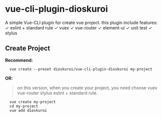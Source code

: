 # vue-cli-plugin-dioskuroi
A simple Vue-CLI plugin for create vue project.
this plugin include features:
✓ eslint + standard rule
✓ vuex
✓ vue-router
✓ element-ui
✓ unit test
✓ stylus
## Create Project
**Recommend:**
```shell
  vue create --preset dioskuroi/vue-cli-plugin-dioskuroi my-project
```
**OR:**
> on this version, when you create your project, you need choose vuex vue-router stylus eslint + standard rule.
```shell
  vue create my-project
  cd my-project
  vue add dioskuroi
```